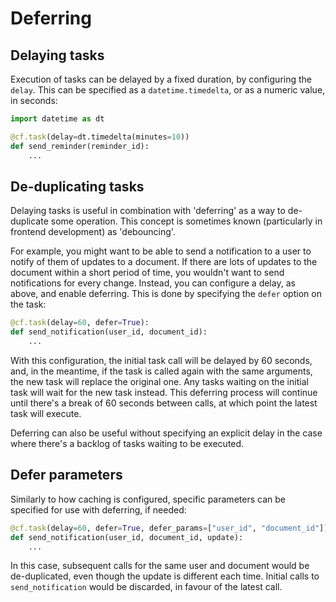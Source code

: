 # Deferring

## Delaying tasks

Execution of tasks can be delayed by a fixed duration, by configuring the `delay`. This can be specified as a `datetime.timedelta`, or as a numeric value, in seconds:

```python
import datetime as dt

@cf.task(delay=dt.timedelta(minutes=10))
def send_reminder(reminder_id):
    ...
```

## De-duplicating tasks

Delaying tasks is useful in combination with 'deferring' as a way to de-duplicate some operation. This concept is sometimes known (particularly in frontend development) as 'debouncing'.

For example, you might want to be able to send a notification to a user to notify of them of updates to a document. If there are lots of updates to the document within a short period of time, you wouldn't want to send notifications for every change. Instead, you can configure a delay, as above, and enable deferring. This is done by specifying the `defer` option on the task:

```python
@cf.task(delay=60, defer=True):
def send_notification(user_id, document_id):
    ...
```

With this configuration, the initial task call will be delayed by 60 seconds, and, in the meantime, if the task is called again with the same arguments, the new task will replace the original one. Any tasks waiting on the initial task will wait for the new task instead. This deferring process will continue until there's a break of 60 seconds between calls, at which point the latest task will execute.

Deferring can also be useful without specifying an explicit delay in the case where there's a backlog of tasks waiting to be executed.

## Defer parameters

Similarly to how caching is configured, specific parameters can be specified for use with deferring, if needed:

```python
@cf.task(delay=60, defer=True, defer_params=["user_id", "document_id"])
def send_notification(user_id, document_id, update):
    ...
```

In this case, subsequent calls for the same user and document would be de-duplicated, even though the update is different each time. Initial calls to `send_notification` would be discarded, in favour of the latest call.
